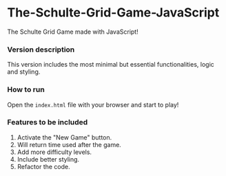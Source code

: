 # The-Schulte-Grid-Game-JavaScript
The Schulte Grid Game made with JavaScript!

### Version description

This version includes the most minimal but essential functionalities, logic and styling.

### How to run

Open the ```index.html``` file with your browser and start to play!

### Features to be included

1. Activate the "New Game" button.
2. Will return time used after the game.
3. Add more difficulty levels.
4. Include better styling.
5. Refactor the code.
